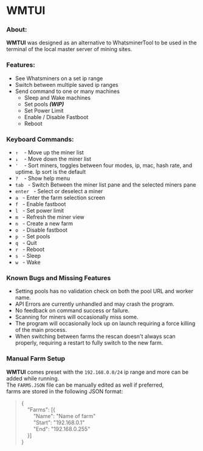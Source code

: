 
# WMTUI

### About:

**WMTUI** was designed as an alternative to WhatsminerTool to be used in the terminal of the local master server of mining sites.

### Features:

- See Whatsminers on a set ip range
- Switch between multiple saved ip ranges
- Send command to one or many machines
    - Sleep and Wake machines
    - Set pools **_(WIP)_**
    - Set Power Limit
    -  Enable / Disable Fastboot
    -  Reboot

### Keyboard Commands:

- `↑` &nbsp;&nbsp; - Move up the miner list
- `↓` &nbsp;&nbsp; - Move down the miner list
- `'` &nbsp;&nbsp; - Sort miners, toggles between four modes, ip, mac, hash rate, and uptime. Ip sort is the default
- `?` &nbsp;&nbsp; - Show help menu
- `tab`&nbsp;&nbsp; - Switch Between the miner list pane and the selected miners pane
- `enter`&nbsp;&nbsp; - Select or deselect a miner
- `a`&nbsp;&nbsp; - Enter the farm selection screen
- `f`&nbsp;&nbsp; - Enable fastboot 
- `l`&nbsp;&nbsp; - Set power limit
- `m`&nbsp;&nbsp; - Refresh the miner view
- `n`&nbsp;&nbsp; - Create a new farm
- `o`&nbsp;&nbsp; - Disable fastboot 
- `p`&nbsp;&nbsp; - Set pools
- `q`&nbsp;&nbsp; - Quit 
- `r`&nbsp;&nbsp; - Reboot 
- `s`&nbsp;&nbsp; - Sleep 
- `w`&nbsp;&nbsp; - Wake

### Known Bugs and Missing Features

- Setting pools has no validation check on both the pool URL and worker name.
- API Errors are currently unhandled and may crash the program.
- No feedback on command success or failure.
- Scanning for miners will occasionally miss some.
- The program will occasionally lock up on launch requiring a force killing of the main process.
- When switching between farms the rescan doesn't always scan properly, requiring a restart to fully switch to the new farm.

### Manual Farm Setup
 **WMTUI** comes preset with the `192.168.0.0/24` ip range and more can be added while running.  
 The `FARMS.JSON` file can be manually edited as well if preferred,  
 farms are stored in the following JSON format:
 >{<br>
 > &nbsp;&nbsp;&nbsp;&nbsp;"Farms": [{<br>
 >	&nbsp;&nbsp;&nbsp;&nbsp;&nbsp;&nbsp;&nbsp;&nbsp;"Name": "Name of farm"<br>
 >	&nbsp;&nbsp;&nbsp;&nbsp;&nbsp;&nbsp;&nbsp;&nbsp;"Start": "192.168.0.1"<br>
 >	&nbsp;&nbsp;&nbsp;&nbsp;&nbsp;&nbsp;&nbsp;&nbsp;"End": "192.168.0.255"<br>
 > &nbsp;&nbsp;&nbsp;&nbsp;}]<br>
 >}

